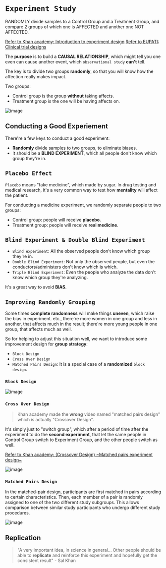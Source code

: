 # `Experiment Study`
RANDOMLY divide samples to a Control Group and a Treatment Group, and compare 2 groups of which one is AFFECTED and another one NOT AFFECTED.

[Refer to Khan academy: Introduction to experiment design](https://www.khanacademy.org/math/ap-statistics/gathering-data-ap/modal/v/introduction-to-experiment-design)
[Refer to EUPATI: Clinical trial designs](https://www.eupati.eu/clinical-development-and-trials/clinical-trial-designs/)


The **purpose** is to build a **CAUSAL RELATIONSHIP**, which might tell you one even can cause another event, which `observational study` **can't** tell.

The key is to divide two groups **randomly**, so that you will know how the affection really makes impact.

Two groups:
- Control group is the group **without** taking affects.
- Treatment group is the one will be having affects on.

![image](https://user-images.githubusercontent.com/14041622/43946348-9f607d4e-9cb7-11e8-8114-736cb092003f.png)

## Conducting a Good Experiement
There're a few keys to conduct a good experiment:
- **Randomly** divide samples to two groups, to eliminate biases.
- It should be a **BLIND EXPERIMENT**, which all people don't know which group they're in.



## `Placebo Effect`
`Placebo` means "fake medicine", which made by sugar.
In drug testing and medical research, it's a very common way to test how **mentality** will affect the patient.

For conducting a medicine experiment, we randomly separate people to two groups:
- Control group: people will receive **placebo**.
- Treatment group: people will receive **real medicine**.


## `Blind Experiment & Double Blind Experiment`

- `Blind experiment`: All the observed people don't know which group they're in.
- `Double Blind Experiment`: Not only the observed people, but even the conductors/administers don't know which is which.
- `Triple Blind Experiment`: Even the people who analyze the data don't know which group they're analyzing.

It's a great way to avoid **BIAS**.


## `Improving Randomly Grouping`
Some times **complete randomness** will make things **uneven**, which raise the bias in experiment.
etc., there're more women in one group and less in another, that affects much in the result; there're more young people in one group, that affects much as well.

So for helping to adjust this situation well, we want to introduce some improvement design for **group strategy**:
- `Block Design`
- `Cross Over Design`
- `Matched Pairs Design`: It is a special case of a **randomized** `block design`.

### `Block Design`

![image](https://user-images.githubusercontent.com/14041622/43947064-9e7e1d44-9cb9-11e8-85f3-33f6ec8191d6.png)


### `Cross Over Design`
> Khan academy made the **wrong** video named "matched pairs design" which is actually "Crossover Design".

It's simply just to "switch group", which after a period of time after the experiment to do the **second experiment**, that let the same people in Control Group switch to Experiment Group, and the other people switch as well.

[Refer to Khan academy: (Crossover Design) ~Matched pairs experiment design~](https://www.khanacademy.org/math/ap-statistics/gathering-data-ap/modal/v/matched-pairs-experiment-design)

![image](https://user-images.githubusercontent.com/14041622/43948716-27df30ec-9cbe-11e8-8bef-4176c09c43d9.png)



### `Matched Pairs Design`
In the matched-pair design, participants are first matched in pairs according to certain characteristics. Then, each member of a pair is randomly assigned to one of the two different study subgroups. This allows comparison between similar study participants who undergo different study procedures.

![image](https://user-images.githubusercontent.com/14041622/43948748-42812fd6-9cbe-11e8-989a-af200b9926a7.png)




## Replication
> "A very important idea, in science in general... Other people should be able to **replicate** and reinforce this experiment and hopefully get the consistent result" - Sal Khan